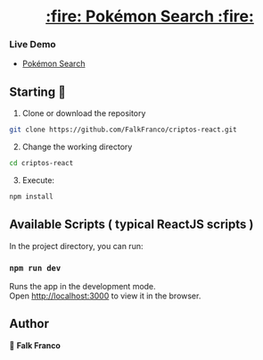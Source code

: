 <h1 align="center" style="border-bottom: none">
    <b>
        <a href="https://pokemon-search-ginger-code.netlify.app/">:fire: Pokémon Search :fire:</a><br>
    </b>
    
</h1>




### Live Demo
* [Pokémon Search](https://pokemon-search-ginger-code.netlify.app/)

## Starting 🚀

1. Clone or download the repository 

```bash
git clone https://github.com/FalkFranco/criptos-react.git
```
2. Change the working directory

```bash
cd criptos-react
```

3. Execute:

```bash
npm install
```


## Available Scripts ( typical ReactJS scripts )

In the project directory, you can run:

### `npm run dev`

Runs the app in the development mode.\
Open [http://localhost:3000](http://localhost:3000) to view it in the browser.


## Author

👤 **Falk Franco**

